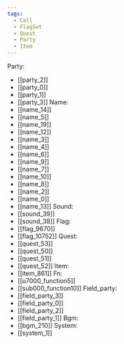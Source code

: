 ```yaml
---
tags:
  - Call
  - FlagSet
  - Quest
  - Party
  - Item
---
```

Party:
- [[party_2]]
- [[party_0]]
- [[party_1]]
- [[party_3]]
Name:
- [[name_14]]
- [[name_5]]
- [[name_19]]
- [[name_12]]
- [[name_3]]
- [[name_4]]
- [[name_6]]
- [[name_9]]
- [[name_7]]
- [[name_10]]
- [[name_8]]
- [[name_2]]
- [[name_0]]
- [[name_13]]
Sound:
- [[sound_39]]
- [[sound_38]]
Flag:
- [[flag_9670]]
- [[flag_10752]]
Quest:
- [[quest_53]]
- [[quest_50]]
- [[quest_51]]
- [[quest_52]]
Item:
- [[item_861]]
Fn:
- [[u7000_function5]]
- [[sub000_function10]]
Field_party:
- [[field_party_3]]
- [[field_party_0]]
- [[field_party_2]]
- [[field_party_1]]
Bgm:
- [[bgm_210]]
System:
- [[system_1]]
